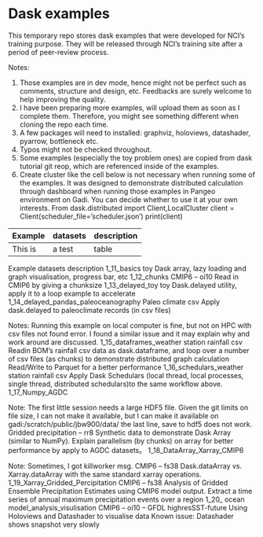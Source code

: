 # Dask examples

This temporary repo stores dask examples that were developed for NCI’s training purpose. They will be released through NCI’s training site after a period of peer-review process.

Notes:

1. Those examples are in dev mode, hence might not be perfect such as comments, structure and design, etc. Feedbacks are surely welcome to help improving the quality.
2. I have been preparing more examples, will upload them as soon as I complete them. Therefore, you might see something different when cloning the repo each time.
3. A few packages will need to installed: graphviz, holoviews, datashader, pyarrow, bottleneck etc.
4. Typos might not be checked throughout.
5. Some examples (especially the toy problem ones) are copied from dask tutorial git reop, which are referenced inside of the examples.
6. Create cluster like the cell below is not necessary when running some of the examples. It was designed to demonstrate distributed calculation through dashboard when running those examples in Pangeo environment on Gadi. You can decide whether to use it at your own interests.
From dask.distributed import Client,LocalCluster
client = Client(scheduler_file=’scheduler.json’)
print(client)

| Example | datasets | description |
| --- | --- | --- |
| This is | a test | table |

Example 	datasets	description
1_11_basics	toy	Dask array, lazy loading and graph visualisation, progress bar, etc
1_12_chunks	CMIP6 – oi10	Read in CMIP6 by giving a chunksize
1_13_delayed_toy	toy	Dask.delayed utility, apply it to a loop example to accelerate 
1_14_delayed_pandas_paleoceanography 
	Paleo climate csv	Apply dask.delayed to paleoclimate records (in csv files)

Notes: Running this example on local computer is fine, but not on HPC with csv files not found error. I found a similar issue and it may explain why and work around are discussed.
1_15_dataframes_weather station	rainfall csv	Readin BOM’s rainfall csv data as dask.dataframe, and loop over a number of csv files (as chunks) to demonstrate distributed graph calculation
Read/Write to Parquet for a better performance
1_16_schedulars_weather station	rainfall csv	Apply Dask Schedulars (local thread,
local processes, single thread, distributed schedulars)to the same workflow above.
1_17_Numpy_AGDC

Note: The first little session needs a large HDF5 file. Given the git limits on file size, I can not make it available, but I can make it available on gadi:/scratch/public/jbw900/data/ 
the last line, save to hdf5 does not work.	Gridded precipitation – rr8	Synthetic data to demonstrate Dask Array (similar to NumPy). Explain parallelism (by chunks) on array for better performance by apply to AGDC datasets。
1_18_DataArray_Xarray_CMIP6

Note: Sometimes, I got killworker msg.	CMIP6 – fs38	Dask.dataArray vs. Xarray.dataArray with the same standard xarray operations.
1_19_Xarray_Gridded_Percipitation	CMIP6 – fs38	Analysis of Gridded Ensemble Precipitation Estimates using CMIP6 model output. Extract a time series of annual maximum precipitation events over a region
1_20_ ocean model_analysis_visulisation	CMIP6 – oi10 – GFDL highresSST-future	Using Holoviews and Datashader to visualise data
Known issue: Datashader shows snapshot very slowly